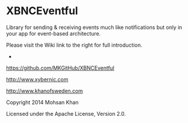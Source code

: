 XBNCEventful
============

Library for sending &amp; receiving events much like notifications but only in your app for event-based architecture.

Please visit the Wiki link to the right for full introduction.

-

   https://github.com/MKGitHub/XBNCEventful

   http://www.xybernic.com

   http://www.khanofsweden.com

   Copyright 2014 Mohsan Khan

   Licensed under the Apache License, Version 2.0.
